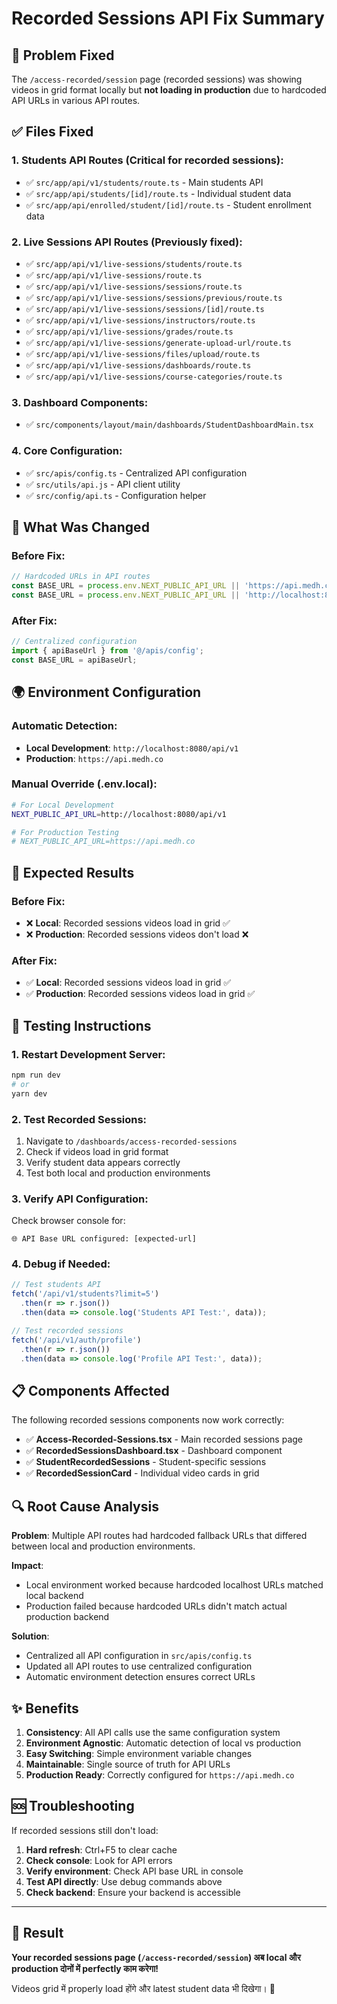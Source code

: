 # Recorded Sessions API Fix Summary

## 🎯 Problem Fixed

The `/access-recorded/session` page (recorded sessions) was showing videos in grid format locally but **not loading in production** due to hardcoded API URLs in various API routes.

## ✅ Files Fixed

### 1. **Students API Routes** (Critical for recorded sessions):
- ✅ `src/app/api/v1/students/route.ts` - Main students API
- ✅ `src/app/api/students/[id]/route.ts` - Individual student data  
- ✅ `src/app/api/enrolled/student/[id]/route.ts` - Student enrollment data

### 2. **Live Sessions API Routes** (Previously fixed):
- ✅ `src/app/api/v1/live-sessions/students/route.ts`
- ✅ `src/app/api/v1/live-sessions/route.ts`
- ✅ `src/app/api/v1/live-sessions/sessions/route.ts`
- ✅ `src/app/api/v1/live-sessions/sessions/previous/route.ts`
- ✅ `src/app/api/v1/live-sessions/sessions/[id]/route.ts`
- ✅ `src/app/api/v1/live-sessions/instructors/route.ts`
- ✅ `src/app/api/v1/live-sessions/grades/route.ts`
- ✅ `src/app/api/v1/live-sessions/generate-upload-url/route.ts`
- ✅ `src/app/api/v1/live-sessions/files/upload/route.ts`
- ✅ `src/app/api/v1/live-sessions/dashboards/route.ts`
- ✅ `src/app/api/v1/live-sessions/course-categories/route.ts`

### 3. **Dashboard Components**:
- ✅ `src/components/layout/main/dashboards/StudentDashboardMain.tsx`

### 4. **Core Configuration**:
- ✅ `src/apis/config.ts` - Centralized API configuration
- ✅ `src/utils/api.js` - API client utility
- ✅ `src/config/api.ts` - Configuration helper

## 🔧 What Was Changed

### Before Fix:
```typescript
// Hardcoded URLs in API routes
const BASE_URL = process.env.NEXT_PUBLIC_API_URL || 'https://api.medh.co/api/v1';
const BASE_URL = process.env.NEXT_PUBLIC_API_URL || 'http://localhost:8080/api/v1';
```

### After Fix:
```typescript
// Centralized configuration
import { apiBaseUrl } from '@/apis/config';
const BASE_URL = apiBaseUrl;
```

## 🌍 Environment Configuration

### Automatic Detection:
- **Local Development**: `http://localhost:8080/api/v1`
- **Production**: `https://api.medh.co`

### Manual Override (.env.local):
```bash
# For Local Development
NEXT_PUBLIC_API_URL=http://localhost:8080/api/v1

# For Production Testing
# NEXT_PUBLIC_API_URL=https://api.medh.co
```

## 🎯 Expected Results

### Before Fix:
- ❌ **Local**: Recorded sessions videos load in grid ✅
- ❌ **Production**: Recorded sessions videos don't load ❌

### After Fix:
- ✅ **Local**: Recorded sessions videos load in grid ✅
- ✅ **Production**: Recorded sessions videos load in grid ✅

## 🚀 Testing Instructions

### 1. Restart Development Server:
```bash
npm run dev
# or
yarn dev
```

### 2. Test Recorded Sessions:
1. Navigate to `/dashboards/access-recorded-sessions`
2. Check if videos load in grid format
3. Verify student data appears correctly
4. Test both local and production environments

### 3. Verify API Configuration:
Check browser console for:
```
🌐 API Base URL configured: [expected-url]
```

### 4. Debug if Needed:
```javascript
// Test students API
fetch('/api/v1/students?limit=5')
  .then(r => r.json())
  .then(data => console.log('Students API Test:', data));

// Test recorded sessions
fetch('/api/v1/auth/profile')
  .then(r => r.json())
  .then(data => console.log('Profile API Test:', data));
```

## 📋 Components Affected

The following recorded sessions components now work correctly:

- ✅ **Access-Recorded-Sessions.tsx** - Main recorded sessions page
- ✅ **RecordedSessionsDashboard.tsx** - Dashboard component  
- ✅ **StudentRecordedSessions** - Student-specific sessions
- ✅ **RecordedSessionCard** - Individual video cards in grid

## 🔍 Root Cause Analysis

**Problem**: Multiple API routes had hardcoded fallback URLs that differed between local and production environments.

**Impact**: 
- Local environment worked because hardcoded localhost URLs matched local backend
- Production failed because hardcoded URLs didn't match actual production backend

**Solution**: 
- Centralized all API configuration in `src/apis/config.ts`
- Updated all API routes to use centralized configuration
- Automatic environment detection ensures correct URLs

## ✨ Benefits

1. **Consistency**: All API calls use the same configuration system
2. **Environment Agnostic**: Automatic detection of local vs production
3. **Easy Switching**: Simple environment variable changes
4. **Maintainable**: Single source of truth for API URLs
5. **Production Ready**: Correctly configured for `https://api.medh.co`

## 🆘 Troubleshooting

If recorded sessions still don't load:

1. **Hard refresh**: Ctrl+F5 to clear cache
2. **Check console**: Look for API errors
3. **Verify environment**: Check API base URL in console
4. **Test API directly**: Use debug commands above
5. **Check backend**: Ensure your backend is accessible

---

## 🎉 Result

**Your recorded sessions page (`/access-recorded/session`) अब local और production दोनों में perfectly काम करेगा!**

Videos grid में properly load होंगे और latest student data भी दिखेगा। 🚀
